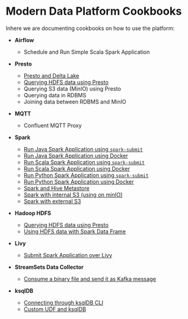 # Modern Data Platform Cookbooks

Inhere we are documenting cookbooks on how to use the platform:

 * **Airflow**
   * Schedule and Run Simple Scala Spark Application

 * **Presto**
   * [Presto and Delta Lake](./doc/delta-lake-and-presto/)
   * [Querying HDFS data using Presto](./doc/querying-hdfs-with-presto/)
   * Querying S3 data (MinIO) using Presto
   * Querying data in RDBMS
   * Joining data between RDBMS and MinIO

 * **MQTT**
   * Confluent MQTT Proxy 

 * **Spark**
   * [Run Java Spark Application using `spark-submit`](./doc/run-spark-simple-app-java-submit)
   * [Run Java Spark Application using Docker](./doc/run-spark-simple-app-java-docker)
   * [Run Scala Spark Application using `spark-submit`](./doc/run-spark-simple-app-scala-submit)
   * [Run Scala Spark Application using Docker](./doc/run-spark-simple-app-scala-docker)
   * [Run Python Spark Application using `spark-submit`](./doc/run-spark-simple-app-python-submit)
   * [Run Python Spark Application using Docker](./doc/run-spark-simple-app-python-docker)   
   * [Spark and Hive Metastore](./doc/spark-and-hive-metastore/)
   * [Spark with internal S3 (using on minIO)](./doc/spark-with-internal-s3)
   * [Spark with external S3](./doc/spark-with-extern-s3)

 * **Hadoop HDFS**
   * [Querying HDFS data using Presto](./doc/querying-hdfs-with-presto/)
   * [Using HDFS data with Spark Data Frame](./doc/using-hdfs-with-spark/)
 
 * **Livy**
   * [Submit Spark Application over Livy](./doc/run-spark-simple-app-scala-livy)

 * **StreamSets Data Collector**
   * [Consume a binary file and send it as Kafka message](./doc/streamsets-binary-file-to-kafka) 

 * **ksqlDB**
   * [Connecting through ksqlDB CLI](./doc/connecting-through-ksqldb-cli)    
   * [Custom UDF and ksqlDB](./doc/custom-udf-and-ksqldb)    